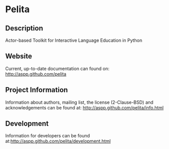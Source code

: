 # Pelita

## Description

Actor-based Toolkit for Interactive Language Education in Python

## Website

Current, up-to-date documentation can found on: http://aspp.github.com/pelita

## Project Information

Information about authors, mailing list, the license (2-Clause-BSD) and
acknowledgements can be found at: http://aspp.github.com/pelita/info.html

## Development

Information for developers can be found
at:http://aspp.github.com/pelita/development.html
